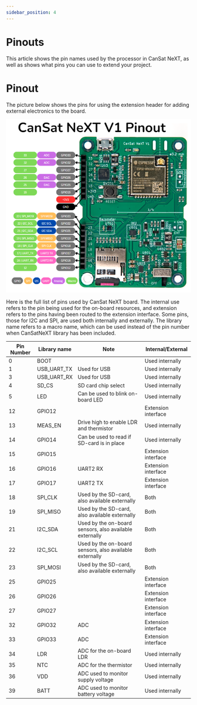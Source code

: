 ```yaml
---
sidebar_position: 4
---
```


# Pinouts

This article shows the pin names used by the processor in CanSat NeXT, as well as shows what pins you can use to extend your project.

# Pinout

The picture below shows the pins for using the extension header for adding external electronics to the board.

![CanSat NeXT board pinout](./img/pinout.png)

Here is the full list of pins used by CanSat NeXT board. The internal use refers to the pin being used for the on-board resources, and extension refers to the pins having been routed to the extension interface. Some pins, those for I2C and SPI, are used both internally and externally. The library name refers to a macro name, which can be used instead of the pin number when CanSatNeXT library has been included.

| Pin Number | Library name | Note                                                    | Internal/External   |
|------------|--------------|---------------------------------------------------------|---------------------|
|          0 | BOOT         |                                                         | Used internally     |
|          1 | USB_UART_TX  | Used for USB                                            | Used internally     |
|          3 | USB_UART_RX  | Used for USB                                            | Used internally     |
|          4 | SD_CS        | SD card chip select                                     | Used internally     |
|          5 | LED          | Can be used to blink on-board LED                       | Used internally     |
|         12 | GPIO12       |                                                         | Extension interface |
|         13 | MEAS_EN      | Drive high to enable LDR and thermistor                 | Used internally     |
|         14 | GPIO14       | Can be used to read if SD-card is in place              | Used internally     |
|         15 | GPIO15       |                                                         | Extension interface |
|         16 | GPIO16       | UART2 RX                                                | Extension interface |
|         17 | GPIO17       | UART2 TX                                                | Extension interface |
|         18 | SPI_CLK      | Used by the SD-card, also available externally          | Both                |
|         19 | SPI_MISO     | Used by the SD-card, also available externally          | Both                |
|         21 | I2C_SDA      | Used by the on-board sensors, also available externally | Both                |
|         22 | I2C_SCL      | Used by the on-board sensors, also available externally | Both                |
|         23 | SPI_MOSI     | Used by the SD-card, also available externally          | Both                |
|         25 | GPIO25       |                                                         | Extension interface |
|         26 | GPIO26       |                                                         | Extension interface |
|         27 | GPIO27       |                                                         | Extension interface |
|         32 | GPIO32       | ADC                                                     | Extension interface |
|         33 | GPIO33       | ADC                                                     | Extension interface |
|         34 | LDR          | ADC for the on-board LDR                                | Used internally     |
|         35 | NTC          | ADC for the thermistor                                  | Used internally     |
|         36 | VDD          | ADC used to monitor supply voltage                      | Used internally     |
|         39 | BATT         | ADC used to monitor battery voltage                     | Used internally     |


